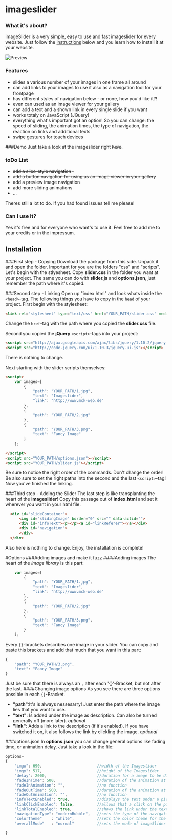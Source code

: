 # imageslider
### What it's about?
imageSlider is a very simple, easy to use and fast imageslider for every website. Just follow the [instructions](#installation) below and you learn how to install it at your website.

![Preview](https://github.com/ZoC111/imageSlider/raw/master/imageFolder/imageslider_preview.png "Preview")

### Features
* slides a various number of your images in one frame all around
* can add links to your images to use it also as a navigation tool for your frontpage
* has different styles of navigation below - or none, how you'd like it?!
* even can used as an image viewer for your gallery
* can add a text and a shown link in every single slide if you want
* works totaly on JavaScript (JQuery)
* everything what's important got an option! So you can change: the speed of sliding, the animation times, the type of navigation, the reaction on links and additional texts
* swipe gestures for touch devices

###Demo
Just take a look at the imageslider right ~~here~~.

### toDo List
- ~~add a slice-style navigation~~~
- ~~add a button navigation for using as an image viewer in your gallery~~
- add a preview image navigation
- add more sliding animations
- ...

Theres still a lot to do. If you had found issues tell me please!

### Can I use it?
Yes it's free and for everyone who want's to use it. Feel free to add me to your credits or in the impressum.

## Installation

###First step - Copying
Download the package from this side. Unpack it and open the folder.
Important for you are the folders "css" and "scripts". Let's begin with the stlyesheet. Copy __slider.css__ in the folder you want at your project.
The same you can do with __slider.js__ and __options.json__, just remember the path where it's copied.

###Second step - Linking
Open up "index.html" and look whats inside the `<head>`-tag. The following things you have to copy in the `head` of your project. First begin with the stylesheet:
```html
<link rel="stylesheet" type="text/css" href="YOUR_PATH/slider.css" media="all" />
```
Change the `href`-tag with the path where you copied the __slider.css__ file.

Second you copied the __jQuery__ `<script>`-tags into your project:
```html
<script src="http://ajax.googleapis.com/ajax/libs/jquery/1.10.2/jquery.min.js"></script>
<script src="http://code.jquery.com/ui/1.10.3/jquery-ui.js"></script>
```
There is nothing to change.

Next starting with the slider scripts themselves:
```html
<script>
    var images=[
        {
            "path": "YOUR_PATH/1.jpg",
            "text": "Imageslider",
            "link": "http://www.mck-web.de"
        },
        {
            "path": "YOUR_PATH/2.jpg"
        },
        {
            "path": "YOUR_PATH/3.png",
            "text": "Fancy Image"
        }
    ];
        
</script>
<script src="YOUR_PATH/options.json"></script>
<script src="YOUR_PATH/slider.js"></script>
```
Be sure to notice the right order of the commands. Don't change the order! Be also sure to set the right paths into the second and the last `<script>`-tag!
Now you've finished the linking.

###Third step - Adding the Slider
The last step is like transplanting the heart of the __imageslider__! Copy this passage out of __index.html__ and set it wherever you want in your html file.
```html
  <div id="slideContainer">
      <img id="slidingImage" border="0" src="" data-actid="">
      <div id="infoText"><p></p><a id="linkReferer"></a></div>
      <div id="navigation">
      </div>
  </div>
````
Also here is nothing to change. Enjoy, the installation is complete!

#Options
###Adding images and make it fuzz
####Adding images
The heart of the _image library_ is this part:
```javascript
    var images=[
        {
            "path": "YOUR_PATH/1.jpg",
            "text": "Imageslider",
            "link": "http://www.mck-web.de"
        },
        {
            "path": "YOUR_PATH/2.jpg"
        },
        {
            "path": "YOUR_PATH/3.png",
            "text": "Fancy Image"
        }
    ];
```
Every `{}`-brackets describes one image in your slider. You can copy and paste this brackets and add that much that you want in this part:
```javascript
{
    "path": "YOUR_PATH/3.png",
    "text": "Fancy Image"
}
```
Just be sure that there is always an `,` after each '{}'-Bracket, but not after the last.
####Changing image options
As you see there are three options possible in each `{}`-Bracket.
* __"path"__:It's is always nessesarry! Just enter the path where the image lies that you want to use.
* __"text"__: Is added under the image as description. Can also be turned generally off (more later). _optional_
* __"link"__: Adds a link to the description (if it's enabled). If you have switched it on, it also follows the link by clickling the image. _optional_

###options.json
In __options.json__ you can change general options like fading time, or animation delay. Just take a look in the file:

```javascript
options=
{
    "imgx": 690,                        //width of the Imageslider
    "imgy": 517,                        //height of the Imageslider
    "delay": 2000,                      //duration for a image to be displayed
    "fadeInTime": 500,                  //duration of the animation at the beginning
    "fadeInAnimation": "",              //no function
    "fadeOutTime": 500,                 //duration of the animation at the end
    "fadeOutAnimation": "",             //no function
    "infoTextEnabled": true,            //displays the text under a picture, if something is set (true-false)
    "linkClickEnabled": false,          //allows that a click on the picture opens the actual link (true-false)
    "linkTotalEnabled": true,           //shows the link under the text in the infobox. Is affected by infoTextEnabled (true-false)
    "navigationType": "modernBubble",   //sets the type of the navigation (bubble-slice-button)
    "colorTheme"    : "white",          //sets the color theme for the navigation (black-white)
    "overallMode"   : "normal"          //sets the mode of imageSlider (normal-background[not stable])
   
}
````
